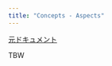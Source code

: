 ```yaml
---
title: "Concepts - Aspects"
---
```


[元ドキュメント](https://docs.aws.amazon.com/cdk/v2/guide/aspects.html)

TBW
